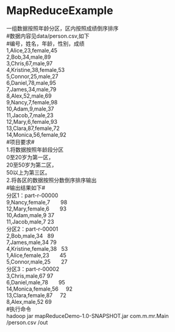 # MapReduceExample
一组数据按照年龄分区，区内按照成绩倒序排序\
#数据内容见data/person.csv,如下\
#编号，姓名，年龄，性别，成绩\
1,Alice,23,female,45\
2,Bob,34,male,89\
3,Chris,67,male,97\
4,Kristine,38,female,53\
5,Connor,25,male,27\
6,Daniel,78,male,95\
7,James,34,male,79\
8,Alex,52,male,69\
9,Nancy,7,female,98\
10,Adam,9,male,37\
11,Jacob,7,male,23\
12,Mary,6,female,93\
13,Clara,87,female,72\
14,Monica,56,female,92\
#项目要求#\
1.将数据按照年龄段分区\
 0至20岁为第一区，\
 20至50岁为第二区，\
 50以上为第三区。\
2.将各区的数据按照分数倒序排序输出\
#输出结果如下#\
分区1：part-r-00000\
9,Nancy,female,7        98\
12,Mary,female,6        93\
10,Adam,male,9  37\
11,Jacob,male,7 23\
分区2：part-r-00001\
2,Bob,male,34   89\
7,James,male,34 79\
4,Kristine,female,38    53\
1,Alice,female,23       45\
5,Connor,male,25        27\
分区3：part-r-00002\
3,Chris,male,67 97\
6,Daniel,male,78        95\
14,Monica,female,56     92\
13,Clara,female,87      72\
8,Alex,male,52  69\
#执行命令\
hadoop jar mapReduceDemo-1.0-SNAPSHOT.jar  com.m.mr.Main /person.csv /out

